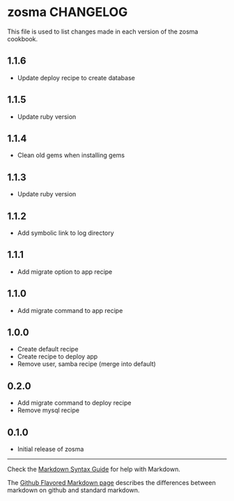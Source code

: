 # zosma CHANGELOG

This file is used to list changes made in each version of the zosma cookbook.

## 1.1.6
- Update deploy recipe to create database

## 1.1.5
- Update ruby version

## 1.1.4
- Clean old gems when installing gems

## 1.1.3
- Update ruby version

## 1.1.2
- Add symbolic link to log directory

## 1.1.1
- Add migrate option to app recipe

## 1.1.0
- Add migrate command to app recipe

## 1.0.0
- Create default recipe
- Create recipe to deploy app
- Remove user, samba recipe (merge into default)

## 0.2.0
- Add migrate command to deploy recipe
- Remove mysql recipe

## 0.1.0
- Initial release of zosma

- - -
Check the [Markdown Syntax Guide](http://daringfireball.net/projects/markdown/syntax) for help with Markdown.

The [Github Flavored Markdown page](http://github.github.com/github-flavored-markdown/) describes the differences between markdown on github and standard markdown.
